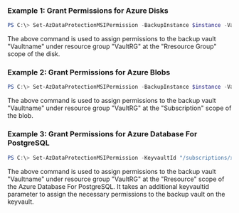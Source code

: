 ### Example 1: Grant Permissions for Azure Disks
```powershell
PS C:\> Set-AzDataProtectionMSIPermission -BackupInstance $instance -VaultResourceGroup "VaultRG"" -VaultName "Vaultname"" -PermissionsScope "ResourceGroup"

```
The above command is used to assign permissions to the backup vault "Vaultname" under resource group "VaultRG" at the "Rresource Group" scope of the disk.



### Example 2: Grant Permissions for Azure Blobs
```powershell
PS C:\> Set-AzDataProtectionMSIPermission -BackupInstance $instance -VaultResourceGroup "VaultRG"" -VaultName "Vaultname"" -PermissionsScope "Subscription"
```

The above command is used to assign permissions to the backup vault "Vaultname" under resource group "VaultRG" at the "Subscription" scope of the blob.


### Example 3: Grant Permissions for Azure Database For PostgreSQL
```powershell
PS C:\> Set-AzDataProtectionMSIPermission -KeyvaultId "/subscriptions/xxxxxxxx-xxxx-xxxx-xxxxxxxxxxxx/resourcegroups/Sqlrg/providers/Microsoft.KeyVault/vaults/testjeyvault"  -BackupInstance $instance -VaultResourceGroup "VaultRG"" -VaultName "Vaultname"" -PermissionsScope "Resource"

```

The above command is used to assign permissions to the backup vault "Vaultname" under resource group "VaultRG" at the "Rresource" scope of the  Azure Database For PostgreSQL.
It takes an additional keyvaultid parameter to assign the necessary permissions to the backup vault on the keyvault.



